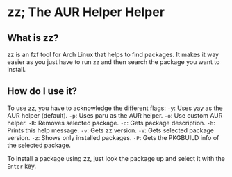 # zz; The AUR Helper Helper

## What is zz?
zz is an fzf tool for Arch Linux that helps to find packages. It makes it way easier as you just have to run `zz` and then search the package you want to install.

## How do I use it?
To use zz, you have to acknowledge the different flags:
  `-y`:                                            Uses yay as the AUR helper (default).
	`-p`:                                                     Uses paru as the AUR helper.
	`-o`:                                                           Use custom AUR helper.
	`-R`:                                                        Removes selected package.
	`-d`:                                                        Gets package description.
	`-h`:                                                        Prints this help message.
	`-v`:                                                                 Gets zz version.
	`-V`:                                                   Gets selected package version.
	`-z`:                                                   Shows only installed packages.
  `-P`:                                  Gets the PKGBUILD info of the selected package.

To install a package using zz, just look the package up and select it with the `Enter` key.
